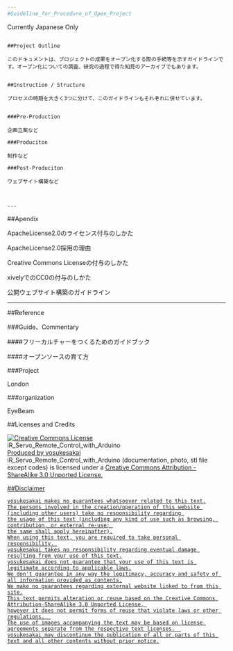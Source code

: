 ```yaml
---
#Guideline_for_Procedure_of_Open_Project
```
Currently Japanese Only
```

##Project Outline

このドキュメントは、プロジェクトの成果をオープン化する際の手続等を示すガイドラインです。オープン化についての調査、研究の過程で得た知見のアーカイブでもあります。


##Instruction / Structure

プロセスの時期を大きく3つに分けて、このガイドラインもそれぞれに併せています。


###Pre-Production

企画立案など

###Produciton

制作など

###Post-Produciton

ウェブサイト構築など



---
```

##Apendix

ApacheLicense2.0のライセンス付与のしかた

ApacheLicense2.0採用の理由

Creative Commons Licenseの付与のしかた

xivelyでのCC0の付与のしかた  
    
公開ウェブサイト構築のガイドライン


---   
##Reference


###Guide、Commentary


####フリーカルチャーをつくるためのガイドブック

####オープンソースの育て方






###Project

London



###organization

EyeBeam






  
##Licenses and Credits  

<a rel="license" href="http://creativecommons.org/licenses/by-sa/3.0/"><img alt="Creative Commons License" style="border-width:0" src="http://i.creativecommons.org/l/by-sa/3.0/88x31.png" /></a><br /> 
<span xmlns:dct="http://purl.org/dc/terms/" href="http://purl.org/dc/dcmitype/Text" property="dct:title" rel="dct:type">iR_Servo_Remote_Control_with_Arduino</span><a xmlns:cc="http://creativecommons.org/ns#" href="https://github.com/yosukesakai/iR_Servo_Remote_Control_with_Arduino" property="cc:attributionName" rel="cc:attributionURL">  
Produced by yosukesakai<br /></a>
iR_Servo_Remote_Control_with_Arduino (documentation, photo, stl file except codes) is licensed under a <a rel="license" href="http://creativecommons.org/licenses/by-sa/3.0/">Creative Commons Attribution - ShareAlike 3.0 Unported License.<br />



##Disclaimer
```
yosukesakai makes no guarantees whatsoever related to this text.
The persons involved in the creation/operation of this website (including other users) take no responsibility regarding 
the usage of this text (including any kind of use such as browsing, contribution, or external re-use; 
the same shall apply hereinafter).
When using this text, you are required to take personal responsibility. 
yosukesakai takes no responsibility regarding eventual damage resulting from your use of this text.
yosukesakai does not guarantee that your use of this text is legitimate according to applicable laws.
We don't guarantee in any way the legitimacy, accuracy and safety of all information provided as contents.
We make no guarantees regarding external website linked to from this site.
This text permits alteration or reuse based on the Creative Commons Attribution-ShareAlike 3.0 Unported License, 
however it does not permit forms of reuse that violate laws or other regulations.  
The use of images accompanying the text may be based on license agreements separate from the respective text licenses.  
yosukesakai may discontinue the publication of all or parts of this text and all other contents without prior notice.
```



